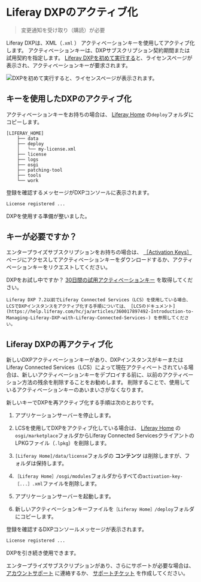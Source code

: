 # Liferay DXPのアクティブ化

> 変更通知を受け取り（購読）が必要

Liferay DXPは、XML（`.xml` ） アクティベーションキーを使用してアクティブ化します。  アクティベーションキーは、DXPサブスクリプション契約期間または試用契約を指定します。 [Liferay DXPを初めて実行する](../installing-liferay/running-liferay-for-the-first-time.md)と、ライセンスページが表示され、アクティベーションキーが要求されます。

![DXPを初めて実行すると、ライセンスページが表示されます。](./activating-liferay-dxp/images/01.png)

<a name="activating-dxp-using-a-key" />

## キーを使用したDXPのアクティブ化

アクティベーションキーをお持ちの場合は、 [Liferay Home](../reference/liferay-home.md) の`deploy`フォルダにコピーします。

```
[LIFERAY_HOME]
    ├── data
    ├── deploy
    │   └── my-license.xml
    ├── license
    ├── logs
    ├── osgi
    ├── patching-tool
    ├── tools
    └── work
```

登録を確認するメッセージがDXPコンソールに表示されます。

```bash
License registered ...
```

DXPを使用する準備が整いました。

<a name="need-a-key" />

## キーが必要ですか？

エンタープライズサブスクリプションをお持ちの場合は、 [［Activation Keys］](https://customer.liferay.com/activation-key) ページにアクセスしてアクティベーションキーをダウンロードするか、アクティベーションキーをリクエストしてください。

DXPをお試し中ですか？ [30日間の試用アクティベーションキー](https://www.liferay.com/products/dxp/30-day-trial) を取得してください。

```{note}
Liferay DXP 7.2以前でLiferay Connected Services（LCS）を使用している場合、LCSでDXPインスタンスをアクティブ化する手順については、 [LCSのドキュメント](https://help.liferay.com/hc/ja/articles/360017897492-Introduction-to-Managing-Liferay-DXP-with-Liferay-Connected-Services-) を参照してください。
```

<a name="reactivating-liferay-dxp" />

## Liferay DXPの再アクティブ化

新しいDXPアクティベーションキーがあり、DXPインスタンスがキーまたはLiferay Connected Services（LCS）によって現在アクティベートされている場合は、新しいアクティベーションキーをデプロイする前に、以前のアクティベーション方法の残余を削除することをお勧めします。 削除することで、使用しているアクティベーションキーのあいまいさがなくなります。

新しいキーでDXPを再アクティブ化する手順は次のとおりです。

1. アプリケーションサーバーを停止します。

1. LCSを使用してDXPをアクティブ化している場合は、 [Liferay Home](../reference/liferay-home.md) の`osgi/marketplace`フォルダからLiferay Connected ServicesクライアントのLPKGファイル（`.lpkg`）を削除します。

3.  `[Liferay Home]/data/license`フォルダの **コンテンツ** は削除しますが、フォルダは保持します。

1. `［Liferay Home］/osgi/modules`フォルダからすべての`activation-key-［...］.xml`ファイルを削除します。

1. アプリケーションサーバーを起動します。

1. 新しいアクティベーションキーファイルを`［Liferay Home］/deploy`フォルダにコピーします。

登録を確認するDXPコンソールメッセージが表示されます。

```bash
License registered ...
```

DXPを引き続き使用できます。

エンタープライズサブスクリプションがあり、さらにサポートが必要な場合は、 [アカウントサポート](https://help.liferay.com/hc/ja/articles/360018414031) に連絡するか、 [サポートチケット](https://help.liferay.com/hc/requests/new) を作成してください。
